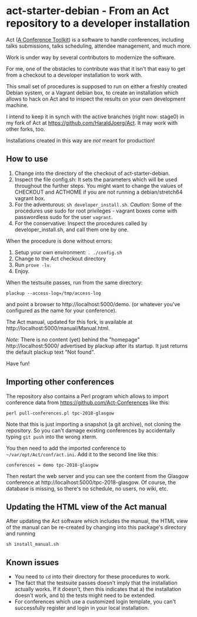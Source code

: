 # act-starter-debian - From an Act repository to a developer installation

Act ([A Conference Toolkit](http://act.mongueurs.net/)) is a software
to handle conferences, including talks submissions, talks scheduling,
attendee management, and much more.

Work is under way by several contributors to modernize the software.

For me, one of the obstacles to contribute was that it isn't that easy
to get from a checkout to a developer installation to work with.

This small set of procedures is supposed to run on either a freshly
created Debian system, or a Vagrant debian box, to create an
installation which allows to hack on Act and to inspect the results
on your own development machine.

I intend to keep it in synch with the active branches (right now:
stage0) in my fork of Act at https://github.com/HaraldJoerg/Act.
It may work with other forks, too.

Installations created in this way are _not_ meant for production!

## How to use

1. Change into the directory of the checkout of act-starter-debian.
2. Inspect the file config.sh: It sets the parameters which will be
   used throughout the further steps.  You might want to change
   the values of CHECKOUT and ACTHOME if you are not running a
   debian/stretch64 vagrant box.
3. For the adventurous: `sh developer_install.sh`.  *Caution:* Some of
   the procedures use sudo for root privileges - vagrant boxes come
   with passwordless sudo for the user `vagrant`.
4. For the conservative: Inspect the procedures called by
   developer_install.sh, and call them one by one.

When the procedure is done without errors:
1. Setup your own environment: `. ./config.sh`
2. Change to the Act checkout directory
3. Run `prove -lv`.
3. Enjoy.

When the testsuite passes, run from the same directory:

  `plackup --access-log=/tmp/access-log`

and point a browser to http://localhost:5000/demo. (or whatever you've
configured as the name for your conference).

The Act manual, updated for this fork, is available at
http://localhost:5000/manual/Manual.html.

_Note:_ There is no content (yet) behind the "homepage"
http://localhost:5000/ advertised by plackup after its startup.  It just
returns the default plackup text "Not found".

Have fun!

## Importing other conferences

The repository also contains a Perl program which allows to import
conference data from https://github.com/Act-Conferences like this:

  `perl pull-conferences.pl tpc-2018-glasgow`

Note that this is just importing a snapshot (a git archive), not
cloning the repository.  So you can't damage existing conferences by
accidentally typing `git push` into the wrong xterm.

You then need to add the imported conference to
`~/var/opt/Act/conf/act.ini`.  Add it to the second line like this:

   `conferences = demo tpc-2018-glasgow`

Then restart the web server and you can see the content from the
Glasgow conference at http://localhost:5000/tpc-2018-glasgow.  Of
course, the database is missing, so there's no schedule, no users, no
wiki, etc.

## Updating the HTML view of the Act manual

After updating the Act software which includes the manual, the HTML
view of the manual can be re-created by changing into this package's
directory and running

   `sh install_manual.sh`

## Known issues

* You need to `cd` into their directory for these procedures to work.
* The fact that the testsuite passes doesn't imply that the
  installation actually works.  If it doesn't, then this indicates
  that a) the installation doesn't work, and b) the tests might need
  to be extended.
* For conferences which use a customized login template, you can't
  successfully register and login in your local installation.
